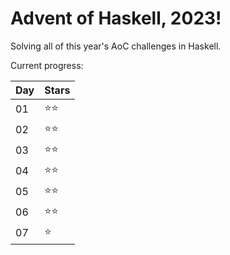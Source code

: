 # Advent of Haskell, 2023!

Solving all of this year's AoC challenges in Haskell.

Current progress:

|Day|Stars|
|---|---|
|01|⭐️⭐️|
|02|⭐️⭐️|
|03|⭐️⭐️|
|04|⭐️⭐️|
|05|⭐️⭐️|
|06|⭐️⭐️|
|07|⭐️|

